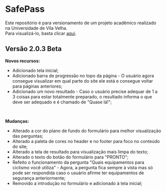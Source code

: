 # SafePass<br>
  
Este repositório é para versionamento de um projeto acadêmico realizado na Universidade de Vila Velha.<br>
Para visualizá-lo, basta clicar [aqui](https://mgrigoleto.github.io/projeto-bike/).
<br> 

## Versão 2.0.3 Beta<br>  

**Novos recursos:**
- Adicionado tela inicial;
- Adicionado barra de progressão no topo da página - O usuário agora consegue visualizar em qual parte do site ele está e consegue voltar para páginas anteriores;
- Adicionado um novo resultado - Caso o usuário precise adequar de 1 a 3 coisas para estar totalmente preparado, o resultado informa o que deve ser adequado e é chamado de "Quase lá!";
<br>

**Mudanças:**
- Alterado a cor do plano de fundo do formulário para melhor visualização das perguntas;
- Alterado a paleta de cores no header e no footer para foco no conteúdo do site;
- Alterado a tela de resultado para visualização mais limpa do texto;
- Alterado o texto do botão do formulário para "PRONTO";
- Refeito o funcionamento da pergunta "Quais equipamentos para ciclismo você utiliza" - Agora, a pergunta fica sempre à vista mas só pode ser respondida caso o usuário afirme ter equipamentos de segurança anteriormente;
- Removido a introdução no formulário e adicionado à tela inicial;
